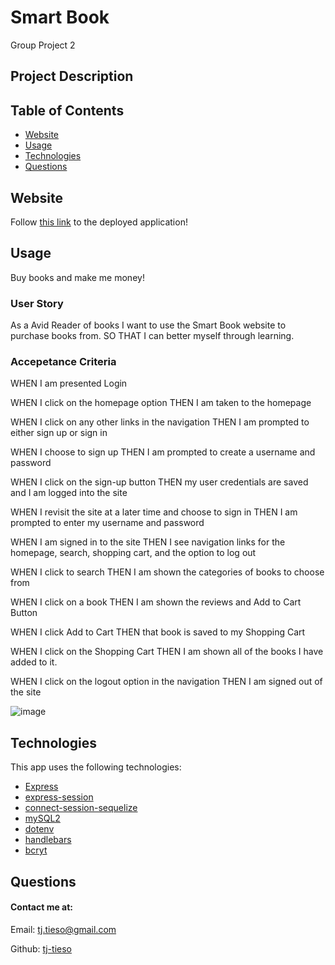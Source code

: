 # Smart Book

Group Project 2

## Project Description

## Table of Contents

- [Website](#website)
- [Usage](#usage)
- [Technologies](#technologies)
- [Questions](#questions)

## Website

Follow [this link]() to the deployed application!

## Usage

Buy books and make me money!

### User Story

As a Avid Reader of books
I want to use the Smart Book website to purchase books from.
SO THAT I can better myself through learning.

### Accepetance Criteria

WHEN I am presented
Login

WHEN I click on the homepage option
THEN I am taken to the homepage

WHEN I click on any other links in the navigation
THEN I am prompted to either sign up or sign in

WHEN I choose to sign up
THEN I am prompted to create a username and password

WHEN I click on the sign-up button
THEN my user credentials are saved and I am logged into the site

WHEN I revisit the site at a later time and choose to sign in
THEN I am prompted to enter my username and password

WHEN I am signed in to the site
THEN I see navigation links for the homepage, search, shopping cart, and the option to log out

WHEN I click to search
THEN I am shown the categories of books to choose from

WHEN I click on a book
THEN I am shown the reviews and Add to Cart Button

WHEN I click Add to Cart
THEN that book is saved to my Shopping Cart

WHEN I click on the Shopping Cart
THEN I am shown all of the books I have added to it.

WHEN I click on the logout option in the navigation
THEN I am signed out of the site

![image]()

## Technologies

This app uses the following technologies:

- [Express](https://www.npmjs.com/package/express)
- [express-session](https://www.npmjs.com/package/express-session)
- [connect-session-sequelize](https://www.npmjs.com/package/connect-session-sequelize)
- [mySQL2](https://www.npmjs.com/package/mysql2)
- [dotenv](https://www.npmjs.com/package/dotenv)
- [handlebars](https://handlebarsjs.com/)
- [bcryt](https://www.npmjs.com/package/bcrypt)

## Questions

#### Contact me at:

Email: tj.tieso@gmail.com

Github: [tj-tieso](https://github.com/tj-tieso)
